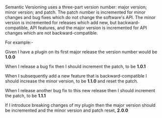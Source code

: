 Semantic Versioning uses a three-part version number: major version; minor version; and patch. The patch number is incremented for minor changes and bug fixes which do not change the software's API. The minor version is incremented for releases which add new, but backward-compatible, API features, and the major version is incremented for API changes which are not backward-compatible.

For example:-

Given I have a plugin on its first major release the version number would be **1.0.0**

When I release a bug fix then I should increment the patch, to be **1.0.1**

When I subsequently add a new feature that is backward-compatible I should increase the minor version, to be  **1.1.0** and reset the patch. 

When I release another bug fix to this new release then I should increment the patch, to be **1.1.1**

If I introduce breaking changes of my plugin then the major version should be incremented and the minor version and patch reset, **2.0.0**